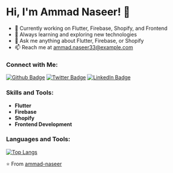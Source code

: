 <p align="center">
  <h1>Hi, I'm Ammad Naseer! 👋</h1>
</p>


- 🔭 Currently working on Flutter, Firebase, Shopify, and Frontend
- 🌱 Always learning and exploring new technologies
- 💬 Ask me anything about Flutter, Firebase, or Shopify
- 📫 Reach me at [ammad.naseer33@example.com](mailto:ammad.naseer33@example.com)

### Connect with Me:

[![Github Badge](https://img.shields.io/badge/-ammad--naseer-black?style=flat&logo=github&logoColor=white)](https://github.com/ammad-naseer)
[![Twitter Badge](https://img.shields.io/badge/-YourTwitterHandle-blue?style=flat&logo=twitter&logoColor=white)](YOUR-TWITTER-LINK)
[![LinkedIn Badge](https://img.shields.io/badge/-YourLinkedIn-blue?style=flat&logo=linkedin&logoColor=white)](YOUR-LINKEDIN-LINK)

### Skills and Tools:

- **Flutter**
- **Firebase**
- **Shopify**
- **Frontend Development**

### Languages and Tools:

[![Top Langs](https://github-readme-stats.vercel.app/api/top-langs/?username=ammad-naseer&layout=compact)](https://github.com/ammad-naseer)

⭐️ From [ammad-naseer](https://github.com/ammad-naseer)


<!--
**Ammad-Naseer/Ammad-Naseer** is a ✨ _special_ ✨ repository because its `README.md` (this file) appears on your GitHub profile.

Here are some ideas to get you started:

- 🔭 I’m currently working on ...
- 🌱 I’m currently learning ...
- 👯 I’m looking to collaborate on ...
- 🤔 I’m looking for help with ...
- 💬 Ask me about ...
- 📫 How to reach me: ...
- 😄 Pronouns: ...
- ⚡ Fun fact: ...
-->
